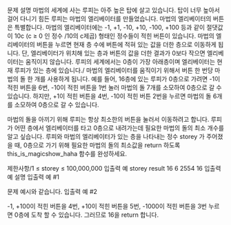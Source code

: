 문제 설명
마법의 세계에 사는 루피는 아주 높은 탑에 살고 있습니다. 
탑이 너무 높아서 걸어 다니기 힘든 루피는 마법의 엘리베이터를 만들었습니다. 
마법의 엘리베이터의 버튼은 특별합니다. 마법의 엘리베이터에는 -1, +1, -10, +10, -100, +100 등과 
같이 절댓값이 10c (c ≥ 0 인 정수 /10의 c제곱) 형태인 정수들이 적힌 버튼이 있습니다. 
마법의 엘리베이터의 버튼을 누르면 현재 층 수에 버튼에 적혀 있는 값을 더한 층으로 이동하게 됩니다. 
단, 엘리베이터가 위치해 있는 층과 버튼의 값을 더한 결과가 0보다 작으면 엘리베이터는 움직이지 않습니다. 
루피의 세계에서는 0층이 가장 아래층이며 엘리베이터는 현재 루피가 있는 층에 있습니다./
마법의 엘리베이터를 움직이기 위해서 버튼 한 번당 마법의 돌 한 개를 사용하게 됩니다.
예를 들어, 16층에 있는 루피가 0층으로 가려면 -1이 적힌 버튼을 6번, -10이 적힌 버튼을 1번 눌러 마법의 돌 7개를 소모하여 0층으로 갈 수 있습니다. 
하지만, +1이 적힌 버튼을 4번, -10이 적힌 버튼 2번을 누르면 마법의 돌 6개를 소모하여 0층으로 갈 수 있습니다.

마법의 돌을 아끼기 위해 루피는 항상 최소한의 버튼을 눌러서 이동하려고 합니다. 
루피가 어떤 층에서 엘리베이터를 타고 0층으로 내려가는데 필요한 마법의 돌의 최소 개수를 알고 싶습니다. 
루피와 마법의 엘리베이터가 있는 층을 나타내는 정수 storey 가 주어졌을 때, 0층으로 가기 위해 필요한 마법의 돌의 최소값을 return 하도록 
this_is_magicshow_haha 함수를 완성하세요.

제한사항/1 ≤ storey ≤ 100,000,000
입출력 예
storey	result
16	6
2554	16
입출력 예 설명
입출력 예 #1

문제 예시와 같습니다.
입출력 예 #2

-1, +100이 적힌 버튼을 4번, +10이 적힌 버튼을 5번, -1000이 적힌 버튼을 3번 누르면 0층에 도착 할 수 있습니다. 그러므로 16을 return 합니다.